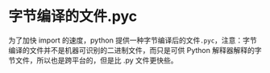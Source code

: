 # 字节编译的文件.pyc

为了加快 import 的速度，python 提供一种字节编译后的文件`.pyc`，注意：字节编译的文件并不是机器可识别的二进制文件，而只是可供 Python 解释器解释的字节文件，所以也是跨平台的，但是比 .py 文件更快些。
